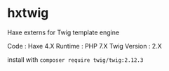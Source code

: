 # hxtwig
Haxe externs for Twig template engine 

Code : Haxe 4.X
Runtime : PHP 7.X
Twig Version : 2.X


install with `composer require twig/twig:2.12.3`